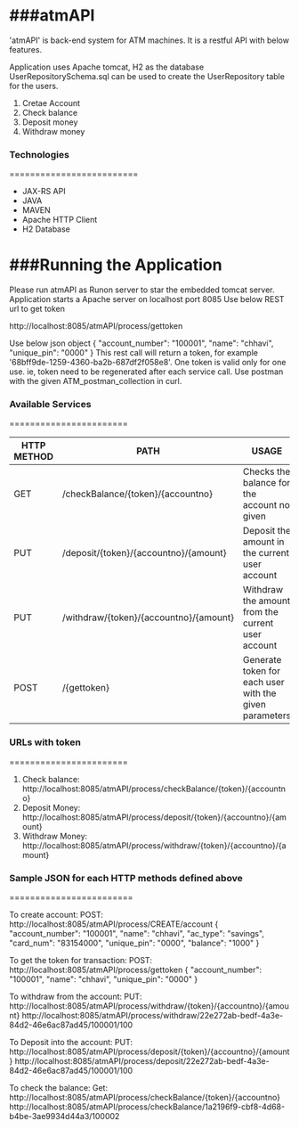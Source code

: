 ###atmAPI
===============================

'atmAPI' is back-end system for ATM machines. It is a restful API with below features.

Application uses Apache tomcat, H2 as the database UserRepositorySchema.sql can be used to create the UserRepository table for the users. 

1. Cretae Account
2. Check balance
3. Deposit money
4. Withdraw money


### Technologies
=========================
- JAX-RS API
- JAVA
- MAVEN
- Apache HTTP Client
- H2 Database


###Running the Application
=========================
Please run atmAPI as Runon server to star the embedded tomcat server. Application starts a Apache server on localhost port 8085 
Use below REST url to get token

http://localhost:8085/atmAPI/process/gettoken

Use below json object
{
    "account_number": "100001",
	"name": "chhavi",
	"unique_pin": "0000"
}
This rest call will return a token, for example '68bff9de-1259-4360-ba2b-687df2f058e8'.
One token is valid only for one use. ie, token need to be regenerated after each service call. Use postman with the given ATM_postman_collection in curl.


### Available Services
=======================

| HTTP METHOD | PATH | USAGE |
| -----------| ------ | ------ |
| GET | /checkBalance/{token}/{accountno} | Checks the balance for the account no given | 
| PUT | /deposit/{token}/{accountno}/{amount} | Deposit the amount in the current user account| 
| PUT | /withdraw/{token}/{accountno}/{amount} |  Withdraw the amount from the current user account|
| POST | /{gettoken} |  Generate token for each user with the given parameters|

### URLs with token
=======================

1. Check balance: http://localhost:8085/atmAPI/process/checkBalance/{token}/{accountno}
2. Deposit Money: http://localhost:8085/atmAPI/process/deposit/{token}/{accountno}/{amount}
3. Withdraw Money: http://localhost:8085/atmAPI/process/withdraw/{token}/{accountno}/{amount}

### Sample JSON for each HTTP methods defined above
========================

To create account:
POST:
http://localhost:8085/atmAPI/process/CREATE/account
{
    "account_number": "100001",
	"name": "chhavi",
	"ac_type": "savings",
	"card_num": "83154000",
	"unique_pin": "0000",
	"balance": "1000"
}

To get the token for transaction:
POST:
http://localhost:8085/atmAPI/process/gettoken
{
    "account_number": "100001",
	"name": "chhavi",
	"unique_pin": "0000"
}

To withdraw from the account:
PUT:
http://localhost:8085/atmAPI/process/withdraw/{token}/{accountno}/{amount}
http://localhost:8085/atmAPI/process/withdraw/22e272ab-bedf-4a3e-84d2-46e6ac87ad45/100001/100

To Deposit into the account:
PUT:
http://localhost:8085/atmAPI/process/deposit/{token}/{accountno}/{amount}
http://localhost:8085/atmAPI/process/deposit/22e272ab-bedf-4a3e-84d2-46e6ac87ad45/100001/100

To check the balance:
Get:
http://localhost:8085/atmAPI/process/checkBalance/{token}/{accountno}
http://localhost:8085/atmAPI/process/checkBalance/1a2196f9-cbf8-4d68-b4be-3ae9934d44a3/100002



